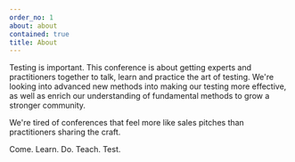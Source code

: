 ```yaml
---
order_no: 1
about: about
contained: true
title: About
---
```


Testing is important.
This conference is about getting experts and practitioners together to talk, learn and practice the art of testing. We're looking into advanced new methods into making our testing more effective, as well as enrich our understanding of fundamental methods to grow a stronger community. 

We're tired of conferences that feel more like sales pitches than practitioners sharing the craft.

Come. Learn. Do. Teach. Test.
